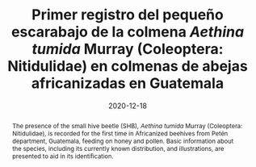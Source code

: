 ---
title: 'Primer registro del pequeño escarabajo de la colmena <i>Aethina tumida</i> Murray (Coleoptera: Nitidulidae) en colmenas de abejas africanizadas en Guatemala'
date: '2020-12-18'
doi: ''
journal: Insecta Mundi
issue: '0826'
pagination: '1–4'
zoobank: 'urn:lsid:zoobank.org:pub:DB709E02-AE60-4194-A0ED-7D3377BFFB92'
authors:
  - first_name: 'José Francisco'
    last_name: 'García-Ochaeta'
    affiliation: 'Laboratorio de Diagnóstico Fitosanitario Ministerio de Agricultura, Ganadería y Alimentación (MAGA), Petén, Guatemala'
    email: 'jfranciscogarciaochaeta@gmail.com'

download: ''

supplementary: ''

keywords:
  - SHB
  - disease
  - fermentation
 
categories:
  - Coleoptera
  - Nitidulidae
  
references:
  - authors: Arbogast R, Torto B, Teal P.
    year: 2010
    title: 'Potential for population growth of the small hive beetle <i>Aethina tumida </i>(Coleoptera: Nitidulidae) on diets of pollen dough and oranges. Florida Entomologist 93(2)'
    pages: 224–230
    doi: 
    url: 
    access: 

  - authors: Brion ACB.
    year: 2015
    title: 'Small hive beetle poses threat to bee industry. The Philippine Star.'
    pages: 
    doi: 
    url: http://www.philstar.com/agriculture/2015/02/22/1426217/small-hive-beetle-poses-threat-bee-industry
    access: (Último acceso septiembre 26, 2020).

  - authors: Brown M, Marris G, Learner J, Flatman I.
    year: 2013
    title: 'The small hive beetle, a serious threat to European apiculture. FERA [Food and Environment Research Agency]. Sand Hutton; York, UK'
    pages: 26 p
    doi: 
    url: 
    access: 

  - authors: Buchholz S, Schaffer MO, Spiewok S, Pettis JS, Duncan M, Ritter W, Spooner-Hart R, Neumann P.
    year: 2008
    title: 'Alternative food sources of <i>Aethina tumida </i>(Coleoptera: Nitidulidae). Journal Apicultural Research 47(3)'
    pages: 202–209
    doi: 
    url: 
    access: 

  - authors: Calderón RA, Ramírez M, Ramírez F, Villagra W.
    year: 2014
    title: 'Primer reporte de la presencia del pequeño escarabajo de la colmena <i>Aethina tumida</i>, en colmenas de abejas africanizadas en Nicaragua. Nota Técnica. Revista de Ciencias Veterinarias 32'
    pages: 29–33
    doi: 
    url: 
    access: 

  - authors: Habeck DH.
    year: 2002
    title: 'Chapter 77. Nitidulidae Latreille 1802. p. 311–318. In: Arnett RH Jr., Thomas MC, Skelley PE, Frank JH (eds.). American Beetles. Volume II: Polyphaga: Scarabaeoidea through Curculionoidea. Boca Raton; CRC Press'
    pages: 861 p
    doi: 
    url: 
    access: 

  - authors: Hoffmann D, Pettis J, Neumann P.
    year: 2008
    title: 'Potential host shift of the small hive beetle (<i>Aethina tumida</i>) to bumblebee colonies (<i>Bombus impatiens</i>). Insectes Sociaux 55'
    pages: 153–162
    doi: 
    url: 
    access: 

  - authors: Lóriga W, Fonte L, Demedio J.
    year: 2014
    title: 'Reporte de <i>Aethina tumida </i>Murray (Coleoptera, Nitidulidae) en colonias de la abeja sin aguijón <i>Melipona beecheii </i>Bennett de Matanzas y Mayabeque. Revista de Salud Animal 36'
    pages: 201–204
    doi: 
    url: 
    access: 

  - authors: Mürrle T, Neumann P.
    year: 2004
    title: 'Mass production of small hive beetles (<i>Aethina tumida</i>, Coleoptera: Nitidulidae). Journal of Apicultural Research 43(2)'
    pages: 144–145
    doi: 
    url: 
    access: 

  - authors: Neuman P, Ellis JD.
    year: 2008
    title: 'The small hive beetle (<i>Aethina tumida </i>Murray, Coleoptera: Nitidulidae): distribution, biology and control of an invasive species. Journal of Apicultural Research 47(3)'
    pages: 181–183
    doi: 
    url: 
    access: 

  - authors: Neumann P, Elzen P.
    year: 2004
    title: 'The biology of the small hive beetle (<i>Aethina tumida</i>, Coleoptera: Nitidulidae): Gaps in our knowledge of an invasive species. Apidologie 35'
    pages: 229–247
    doi: 
    url: 
    access: 

  - authors: OIE [Organización Mundial de Sanidad Animal].
    year: 2013
    title: 'Small hive beetle infestation (<i>Aethina tumida</i>), El Salvador.'
    pages: 
    doi: 
    url: https://www.oie.int/wahis_2/public/wahid.php/Reviewreport/Review?page_refer=MapFullEventReport&reportid=14498
    access: (Último acceso septiembre 26, 2020)

  - authors: OIE [Organización Mundial de Sanidad Animal].
    year: 2015
    title: 'Small hive beetle infestation (<i>Aethina tumida</i>), Costa Rica.'
    pages: 
    doi: 
    url: https://www.oie.int/wahis_2/public/wahid.php/Reviewreport/Review?page_refer=MapFullEventReport&reportid=18506
    access: (Último acceso septiembre 26, 2020)

  - authors: OIE [Organización Mundial de Sanidad Animal].
    year: 2016
    title: 'Small hive beetle infestation (<i>Aethina tumida</i>), Belice.'
    pages: 
    doi: 
    url: https://www.oie.int/wahis_2/public/wahid.php/Reviewreport/Review?page_refer=MapFullEventReport&reportid=22898
    access: (Último acceso septiembre 26, 2020)

  - authors: OIE [Organización Mundial de Sanidad Animal].
    year: 2019
    title: 'Manual de las Pruebas de Diagnóstico y de las Vacunas para los Animales Terrestres. Capítulo 3.2.5. Infestación por <i>Aethina tumida </i>(escarabajo de las colmenas).'
    pages: 
    doi: 
    url: https://www.oie.int/es/normas/manual-terrestre/acceso-en-linea/
    access: (Último acceso septiembre 26, 2020)

  - authors: OIE [Organización Mundial de Sanidad Animal].
    year: 2020
    title: 'Small hive beetle infestation (<i>Aethina tumida</i>), Colombia.'
    pages: 
    doi: 
    url: https://www.oie.int/wahis_2/public/wahid.php/Reviewreport/Review?page_refer=MapFullEventReport&reportid=34680
    access: (Último acceso septiembre 26, 2020)

  - authors: Stedman M.
    year: 2006
    title: 'Small Hive Beetle (SHB): <i>Aethina tumida </i>Murray (Coleoptera: Nitidulidae). Goverment of South Australia: Primary Industries and Resources.'
    pages: 
    doi: 
    url: http://www.cvbclub.com/images/SHB-Australia%202006.pdf
    access: (Último acceso septiembre 26, 2020)

  - authors: Toufailia H, Alves D, Bená D, Bento J, Lwanicki N, Cline A, Ellis JD, Ratnieks F.
    year: 2017
    title: 'First record of small hive beetle, <i>Aethina tumida </i>Murray, in South America. Journal of Apicultural Research 56(1)'
    pages: 76–80
    doi: 
    url: 
    access: 

abstract: 'The presence of the small hive beetle (SHB), <i>Aethina tumida </i>Murray (Coleoptera: Nitidulidae), is recorded for the first time in Africanized beehives from Petén department, Guatemala, feeding on honey and pollen. Basic information about the species, including its currently known distribution, and illustrations, are presented to aid in its identification.'

resumen: 'Se registra por primera vez la presencia del pequeño escarabajo de la colmena (PEC)<i>, Aethina tumida </i>Murray (Coleoptera: Nitidulidae), en colmenas de abejas africanizadas en el departamento de Petén, Guatemala, alimentándose de miel y polen. Se presenta información básica sobre la especie, su distribución conocida actual e ilustraciones para ayudar en su identificación.'
---